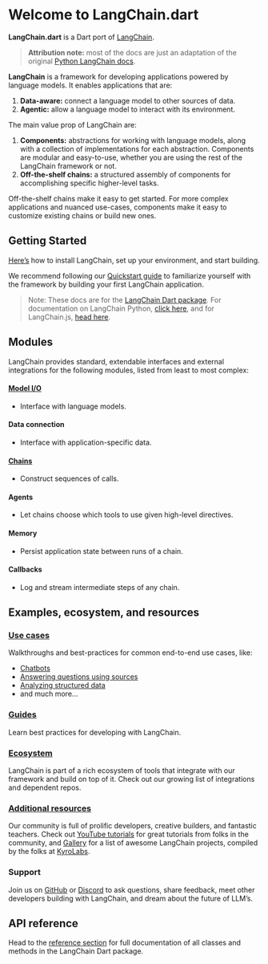 # Welcome to LangChain.dart

**LangChain.dart** is a Dart port
of [LangChain](https://github.com/hwchase17/langchain).

> **Attribution note:** most of the docs are just an adaptation of the original
> [Python LangChain docs](https://python.langchain.com/).

**LangChain** is a framework for developing applications powered by language
models. It enables applications that are:

1. **Data-aware:** connect a language model to other sources of data.
2. **Agentic:** allow a language model to interact with its environment.

The main value prop of LangChain are:

1. **Components:** abstractions for working with language models, along with a
   collection of implementations for each abstraction. Components are modular
   and easy-to-use, whether you are using the rest of the LangChain framework or
   not.
2. **Off-the-shelf chains:** a structured assembly of components for
   accomplishing specific higher-level tasks.

Off-the-shelf chains make it easy to get started. For more complex applications
and nuanced use-cases, components make it easy to customize existing chains or
build new ones.

## Getting Started

[Here’s](/getting_started/installation) how to install LangChain, set up your
environment, and start building.

We recommend following
our [Quickstart guide](/getting_started/getting_started.md) to familiarize
yourself with the framework by building your first LangChain application.

> Note: These docs are for
> the [LangChain Dart package](https://github.com/davidmigloz/langchain_dart).
> For documentation on LangChain
> Python, [click here](https://python.langchain.com), and for
> LangChain.js, [head here](https://js.langchain.com).

## Modules

LangChain provides standard, extendable interfaces and external integrations for
the following modules, listed from least to most complex:

#### [Model I/O](/modules/models/models.md)

- Interface with language models.

#### Data connection

- Interface with application-specific data.

#### [Chains](/modules/chains/chains.md)

- Construct sequences of calls.

#### Agents

- Let chains choose which tools to use given high-level directives.

#### Memory

- Persist application state between runs of a chain.

#### Callbacks

- Log and stream intermediate steps of any chain.

## Examples, ecosystem, and resources

### [Use cases](https://python.langchain.com/docs/use_cases/)

Walkthroughs and best-practices for common end-to-end use cases, like:

- [Chatbots](https://python.langchain.com/docs/use_cases/chatbots)
- [Answering questions using sources](https://python.langchain.com/docs/use_cases/question_answering)
- [Analyzing structured data](https://python.langchain.com/docs/use_cases/tabular.html)
- and much more...

### [Guides](https://python.langchain.com/docs/guides)

Learn best practices for developing with LangChain.

### [Ecosystem](https://python.langchain.com/docs/ecosystem)

LangChain is part of a rich ecosystem of tools that integrate with our framework
and build on top of it. Check out our growing list of integrations and dependent
repos.

### [Additional resources](https://python.langchain.com/docs/additional_resources)

Our community is full of prolific developers, creative builders, and fantastic
teachers. Check
out [YouTube tutorials](https://python.langchain.com/docs/ecosystem/youtube.html)
for great tutorials from folks in the community,
and [Gallery](https://github.com/kyrolabs/awesome-langchain) for a list of
awesome LangChain projects, compiled by the folks
at [KyroLabs](https://kyrolabs.com).

### Support

Join us on [GitHub](https://github.com/davidmigloz/langchain_dart)
or [Discord](https://discord.gg/6adMQxSpJS) to ask questions, share feedback,
meet other developers building with LangChain, and dream about the future of
LLM’s.

## API reference

Head to the [reference section](https://pub.dev/documentation/langchain/latest)
for full documentation of all classes and methods in the LangChain Dart
package.
